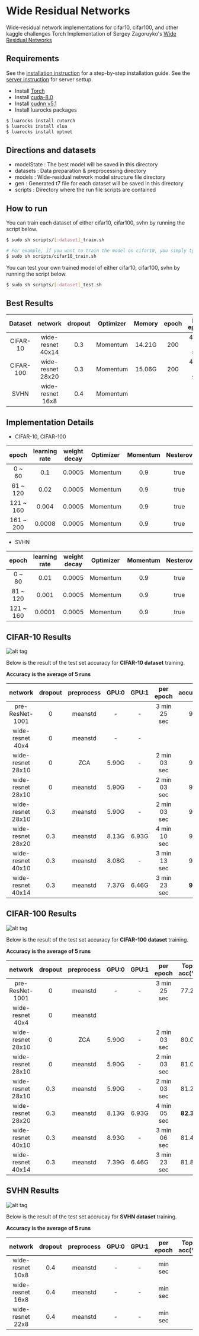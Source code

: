 # Wide Residual Networks
Wide-residual network implementations for cifar10, cifar100, and other kaggle challenges
Torch Implementation of Sergey Zagoruyko's [Wide Residual Networks](https://arxiv.org/pdf/1605.07146v2.pdf)

## Requirements
See the [installation instruction](INSTALL.md) for a step-by-step installation guide.
See the [server instruction](SERVER.md) for server settup.
- Install [Torch](http://torch.ch/docs/getting-started.html)
- Install [cuda-8.0](https://developer.nvidia.com/cuda-downloads)
- Install [cudnn v5.1](https://developer.nvidia.com/cudnn)
- Install luarocks packages
```bash
$ luarocks install cutorch
$ luarocks install xlua
$ luarocks install optnet
```
## Directions and datasets
- modelState    : The best model will be saved in this directory
- datasets      : Data preparation & preprocessing directory
- models        : Wide-residual network model structure file directory
- gen           : Generated t7 file for each dataset will be saved in this directory
- scripts       : Directory where the run file scripts are contained

## How to run
You can train each dataset of either cifar10, cifar100, svhn by running the script below.
```bash
$ sudo sh scripts/[:dataset]_train.sh

# For example, if you want to train the model on cifar10, you simply type
$ sudo sh scripts/cifar10_train.sh
```

You can test your own trained model of either cifar10, cifar100, svhn by running the script below.
```bash
$ sudo sh scripts/[:dataset]_test.sh
```

## Best Results
|   Dataset   | network           | dropout | Optimizer| Memory | epoch | per epoch    | Top1 acc(%)|
|:-----------:|:-----------------:|:-------:|----------|:------:|:-----:|:------------:|:----------:|
| CIFAR-10    | wide-resnet 40x14 |   0.3   | Momentum | 14.21G | 200   | 4 min 10 sec |  **96.44** |
| CIFAR-100   | wide-resnet 28x20 |   0.3   | Momentum | 15.06G | 200   | 4 min 05 sec |  **82.38** |
| SVHN        | wide-resnet 16x8  |   0.4   | Momentum |        |       |              |            |

## Implementation Details

* CIFAR-10, CIFAR-100

|   epoch   | learning rate |  weight decay | Optimizer | Momentum | Nesterov |
|:---------:|:-------------:|:-------------:|:---------:|:--------:|:--------:|
|   0 ~ 60  |      0.1      |     0.0005    | Momentum  |    0.9   |   true   |
|  61 ~ 120 |      0.02     |     0.0005    | Momentum  |    0.9   |   true   |
| 121 ~ 160 |     0.004     |     0.0005    | Momentum  |    0.9   |   true   |
| 161 ~ 200 |     0.0008    |     0.0005    | Momentum  |    0.9   |   true   |

* SVHN

|   epoch   | learning rate |  weight decay | Optimizer | Momentum | Nesterov |
|:---------:|:-------------:|:-------------:|:---------:|:--------:|:--------:|
|   0 ~ 80  |      0.01     |     0.0005    | Momentum  |    0.9   |   true   |
|  81 ~ 120 |     0.001     |     0.0005    | Momentum  |    0.9   |   true   |
| 121 ~ 160 |     0.0001    |     0.0005    | Momentum  |    0.9   |   true   |


## CIFAR-10 Results
 
![alt tag](IMAGES/cifar10_image.png)

Below is the result of the test set accuracy for **CIFAR-10 dataset** training.

**Accuracy is the average of 5 runs**

| network           | dropout | preprocess | GPU:0 | GPU:1 | per epoch    | accuracy(%) |
|:-----------------:|:-------:|:----------:|:-----:|:-----:|:------------:|:-----------:|
| pre-ResNet-1001   |    0    |   meanstd  |   -   |   -   | 3 min 25 sec |    95.08    |
| wide-resnet 40x4  |    0    |   meanstd  |   -   |   -   |              |             |
| wide-resnet 28x10 |    0    |     ZCA    | 5.90G |   -   | 2 min 03 sec |    95.84    |
| wide-resnet 28x10 |    0    |   meanstd  | 5.90G |   -   | 2 min 03 sec |    96.15    |
| wide-resnet 28x10 |   0.3   |   meanstd  | 5.90G |   -   | 2 min 03 sec |    96.30    |
| wide-resnet 28x20 |   0.3   |   meanstd  | 8.13G | 6.93G | 4 min 10 sec |    96.24    |
| wide-resnet 40x10 |   0.3   |   meanstd  | 8.08G |   -   | 3 min 13 sec |    96.28    |
| wide-resnet 40x14 |   0.3   |   meanstd  | 7.37G | 6.46G | 3 min 23 sec |  **96.44**  |

## CIFAR-100 Results

![alt tag](IMAGES/cifar100_image.png)

Below is the result of the test set accuracy for **CIFAR-100 dataset** training.

**Accuracy is the average of 5 runs**

| network           | dropout |  preprocess | GPU:0 | GPU:1 | per epoch    | Top1 acc(%)| Top5 acc(%) |
|:-----------------:|:-------:|:-----------:|:-----:|:-----:|:------------:|:----------:|:-----------:|
| pre-ResNet-1001   |    0    |   meanstd   |   -   |   -   | 3 min 25 sec |    77.29   |    93.44    |
| wide-resnet 40x4  |    0    |   meanstd   |       |       |              |            |             |
| wide-resnet 28x10 |    0    |     ZCA     | 5.90G |   -   | 2 min 03 sec |    80.03   |    95.01    |
| wide-resnet 28x10 |    0    |   meanstd   | 5.90G |   -   | 2 min 03 sec |    81.01   |    95.44    |
| wide-resnet 28x10 |   0.3   |   meanstd   | 5.90G |   -   | 2 min 03 sec |    81.21   |    95.22    |
| wide-resnet 28x20 |   0.3   |   meanstd   | 8.13G | 6.93G | 4 min 05 sec |  **82.38** |  **96.06**  |
| wide-resnet 40x10 |   0.3   |   meanstd   | 8.93G |   -   | 3 min 06 sec |    81.47   |    95.65    |
| wide-resnet 40x14 |   0.3   |   meanstd   | 7.39G | 6.46G | 3 min 23 sec |    81.83   |    95.50    |

## SVHN Results

![alt tag](IMAGES/svhn_image.png)

Below is the result of the test set accrucay for **SVHN dataset** training.

**Accuracy is the average of 5 runs**

| network           | dropout |  preprocess | GPU:0 | GPU:1 | per epoch    | Top1 acc(%)| Top5 acc(%) |
|:-----------------:|:-------:|:-----------:|:-----:|:-----:|:------------:|:----------:|:-----------:|
| wide-resnet 10x8  |   0.4   |   meanstd   |   -   |   -   |   min    sec |            |             |
| wide-resnet 16x8  |   0.4   |   meanstd   |   -   |   -   |   min    sec |            |             |
| wide-resnet 22x8  |   0.4   |   meanstd   |   -   |   -   |   min    sec |            |             |

